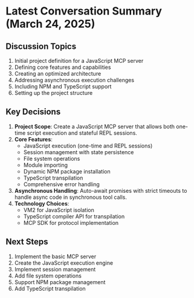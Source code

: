 # Latest Conversation Summary (March 24, 2025)

## Discussion Topics
1. Initial project definition for a JavaScript MCP server
2. Defining core features and capabilities
3. Creating an optimized architecture
4. Addressing asynchronous execution challenges
5. Including NPM and TypeScript support
6. Setting up the project structure

## Key Decisions
1. **Project Scope**: Create a JavaScript MCP server that allows both one-time script execution and stateful REPL sessions.
2. **Core Features**:
   - JavaScript execution (one-time and REPL sessions)
   - Session management with state persistence
   - File system operations
   - Module importing
   - Dynamic NPM package installation
   - TypeScript transpilation
   - Comprehensive error handling
3. **Asynchronous Handling**: Auto-await promises with strict timeouts to handle async code in synchronous tool calls.
4. **Technology Choices**:
   - VM2 for JavaScript isolation
   - TypeScript compiler API for transpilation
   - MCP SDK for protocol implementation

## Next Steps
1. Implement the basic MCP server
2. Create the JavaScript execution engine
3. Implement session management
4. Add file system operations
5. Support NPM package management
6. Add TypeScript transpilation
